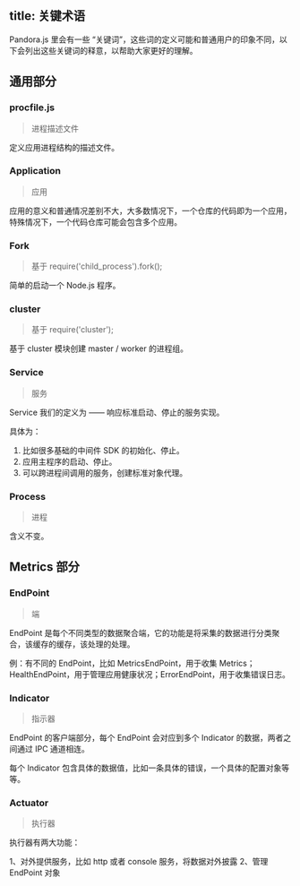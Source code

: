 title: 关键术语
---

Pandora.js 里会有一些 “关键词”，这些词的定义可能和普通用户的印象不同，以下会列出这些关键词的释意，以帮助大家更好的理解。


## 通用部分

### procfile.js

> 进程描述文件

定义应用进程结构的描述文件。

### Application

> 应用

应用的意义和普通情况差别不大，大多数情况下，一个仓库的代码即为一个应用，特殊情况下，一个代码仓库可能会包含多个应用。

### Fork 

> 基于 require('child_process').fork();

简单的启动一个 Node.js 程序。

### cluster 

> 基于 require('cluster');

基于 cluster 模块创建 master / worker 的进程组。

### Service

> 服务

Service 我们的定义为 —— 响应标准启动、停止的服务实现。

具体为：

1. 比如很多基础的中间件 SDK 的初始化、停止。
2. 应用主程序的启动、停止。
3. 可以跨进程间调用的服务，创建标准对象代理。

### Process

> 进程

含义不变。

## Metrics 部分

### EndPoint

> 端

EndPoint 是每个不同类型的数据聚合端，它的功能是将采集的数据进行分类聚合，该缓存的缓存，该处理的处理。

例：有不同的 EndPoint，比如 MetricsEndPoint，用于收集 Metrics；HealthEndPoint，用于管理应用健康状况；ErrorEndPoint，用于收集错误日志。

### Indicator

> 指示器

EndPoint 的客户端部分，每个 EndPoint 会对应到多个 Indicator 的数据，两者之间通过 IPC 通道相连。

每个 Indicator 包含具体的数据值，比如一条具体的错误，一个具体的配置对象等等。

### Actuator

> 执行器

执行器有两大功能：

1、对外提供服务，比如 http 或者 console 服务，将数据对外披露
2、管理 EndPoint 对象
